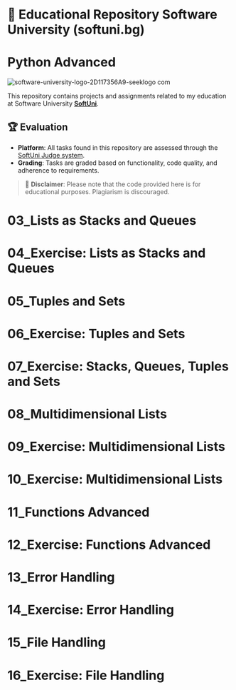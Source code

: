 # 📘 Educational Repository Software University (softuni.bg)
# Python Advanced




![software-university-logo-2D117356A9-seeklogo com](https://github.com/svetlanasieber/SoftwareEngineeringWithJAVA/assets/135451084/03da87f9-b590-417e-9962-9911f54cf012)


This repository contains projects and assignments related to my education at Software University [**SoftUni**](https://softuni.bg/).




## 🏆 Evaluation

- **Platform**: All tasks found in this repository are assessed through the [SoftUni Judge system](https://judge.com).
- **Grading**: Tasks are graded based on functionality, code quality, and adherence to requirements.

> 🚫 **Disclaimer**: Please note that the code provided here is for educational purposes. Plagiarism is discouraged.



 # 03_Lists as Stacks and Queues
 # 04_Exercise: Lists as Stacks and Queues
 # 05_Tuples and Sets
# 06_Exercise: Tuples and Sets
# 07_Exercise: Stacks, Queues, Tuples and Sets
# 08_Multidimensional Lists
# 09_Exercise: Multidimensional Lists
# 10_Exercise: Multidimensional Lists
# 11_Functions Advanced
# 12_Exercise: Functions Advanced
# 13_Error Handling
# 14_Exercise: Error Handling
# 15_File Handling
# 16_Exercise: File Handling

